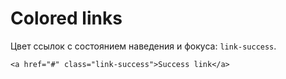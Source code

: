 # Colored links
Цвет ссылок с состоянием наведения и фокуса: `link-success`.

    <a href="#" class="link-success">Success link</a>
